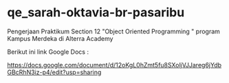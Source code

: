 # qe_sarah-oktavia-br-pasaribu

Pengerjaan Praktikum Section 12 "Object Oriented Programming " program Kampus Merdeka di Alterra Academy

Berikut ini link Google Docs :

https://docs.google.com/document/d/12oKgL0hZmt5fu8SXoljVJJareg6jYdbGBcRhN3iz-p4/edit?usp=sharing
